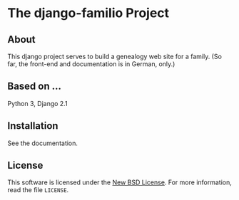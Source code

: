The django-familio Project
==========================

## About

This django project serves to build a genealogy web site for a family. (So far,
the front-end and documentation is in German, only.)

## Based on ...

Python 3, Django 2.1

## Installation

See the documentation.


## License

This software is licensed under the [New BSD License][BSD]. For more
information, read the file ``LICENSE``.

[BSD]: http://opensource.org/licenses/BSD-3-Clause

